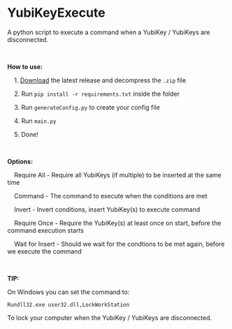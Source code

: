 # YubiKeyExecute

A python script to execute a command when a YubiKey / YubiKeys are disconnected.

‏‏‎ ‎

**How to use:**

    1. [Download](https://github.com/TriLinder/YubiKeyExecute/releases/download/v1.1/YubiKeyExecute.zip) the latest release and decompress the `.zip` file

    2. Run `pip install -r requirements.txt` inside the folder

    3. Run `generateConfig.py` to create your config file

    4. Run `main.py`

    5. Done!

‏‏‎ ‎

**Options:**

    Require All - Require all YubiKeys (if multiple) to be inserted at the same time

    Command - The command to execute when the conditions are met

    Invert - Invert conditions, insert YubiKey(s) to execute command

    Require Once - Require the YubiKey(s) at least once on start, before the command execution starts

    Wait for Insert - Should we wait for the condtions to be met again, before we execute the command

‎

**TIP:**

On Windows you can set the command to:

`Rundll32.exe user32.dll,LockWorkStation`

To lock your computer when the YubiKey / YubiKeys are disconnected.
